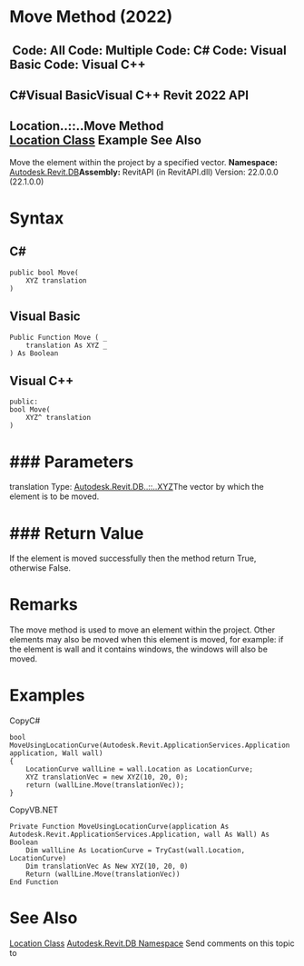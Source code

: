 # Move Method (2022)

﻿
 Code: All Code: Multiple Code: C# Code: Visual Basic Code: Visual C++   
---  
C#Visual BasicVisual C++
Revit 2022 API  
---  
Location..::..Move Method   
[Location Class](3dbe57e5-fdea-5bf9-c715-52653f56073f.md "Location Class") Example See Also  
---  
Move the element within the project by a specified vector.
**Namespace:** [Autodesk.Revit.DB](87546ba7-461b-c646-cbb1-2cb8f5bff8b2.md "Autodesk.Revit.DB Namespace")**Assembly:** RevitAPI (in RevitAPI.dll) Version: 22.0.0.0 (22.1.0.0)
# Syntax
C#  
---  
```text
public bool Move(
	XYZ translation
)
```
  
Visual Basic  
---  
```text
Public Function Move ( _
	translation As XYZ _
) As Boolean
```
  
Visual C++  
---  
```text
public:
bool Move(
	XYZ^ translation
)
```
  
# ### Parameters
translation
    Type: [Autodesk.Revit.DB..::..XYZ](c2fd995c-95c0-58fb-f5de-f3246cbc5600.md "XYZ Class")The vector by which the element is to be moved.
# ### Return Value
If the element is moved successfully then the method return True, otherwise False.
# Remarks
The move method is used to move an element within the project. Other elements may also be moved when this element is moved, for example: if the element is wall and it contains windows, the windows will also be moved.
# Examples
CopyC#
```text
bool MoveUsingLocationCurve(Autodesk.Revit.ApplicationServices.Application application, Wall wall)
{
    LocationCurve wallLine = wall.Location as LocationCurve;
    XYZ translationVec = new XYZ(10, 20, 0);
    return (wallLine.Move(translationVec));
}
```

CopyVB.NET
```text
Private Function MoveUsingLocationCurve(application As Autodesk.Revit.ApplicationServices.Application, wall As Wall) As Boolean
    Dim wallLine As LocationCurve = TryCast(wall.Location, LocationCurve)
    Dim translationVec As New XYZ(10, 20, 0)
    Return (wallLine.Move(translationVec))
End Function
```

# See Also
[Location Class](3dbe57e5-fdea-5bf9-c715-52653f56073f.md "Location Class")
[Autodesk.Revit.DB Namespace](87546ba7-461b-c646-cbb1-2cb8f5bff8b2.md "Autodesk.Revit.DB Namespace")
Send comments on this topic to 
